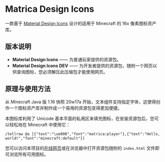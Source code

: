# Matrica Design Icons

一款基于 [Material Design Icons](https://pictogrammers.com/library/mdi/) 设计的适用于 Minecraft 的 16x 像素图标资产库。


## 版本说明

- **Material Design Icons** —— 为普通玩家提供的资源包。
- **Material Design Icons DEV** —— 为开发者提供的资源包，随附一个网页以供查询图标，您必须解压此压缩包才能使用网页。


## 原理与使用方法

从 Minecraft Java 版 1.16 快照 20w17a 开始，文本组件支持指定字体，这使得创作一个图标资产库并制作成一个易用的资源包变得更加便捷。

本图标库利用了 Unicode 基本平面的私用区来填充图标，在安装资源包后，您可以轻松地在 Minecraft 中使用它：

``` text
/tellrow @a [{"text":"\ue000","font":"matrica:player"},{"text":"Hello, world!","font":"minecraft:default"}]
```

您可以访问本项目的[在线网页](https://sheep-realms.github.io/Matrica-Design-Icons/)或在浏览器中打开资源包随附的 `index.html` 文件即可浏览所有可用图标。
